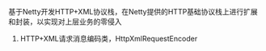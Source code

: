基于Netty开发HTTP+XML协议栈，在Netty提供的HTTP基础协议栈上进行扩展和封装，以实现对上层业务的零侵入

1. HTTP+XML请求消息编码类，HttpXmlRequestEncoder
